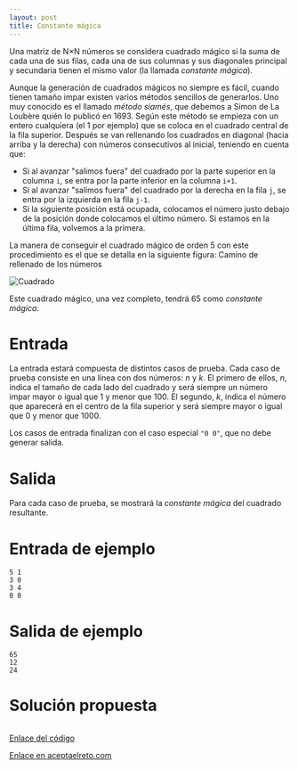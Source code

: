 ```yaml
---
layout: post
title: Constante mágica
---
```


Una matriz de N×N números se considera cuadrado mágico si la suma de cada una de sus filas, cada una de sus columnas y sus diagonales principal y secundaria tienen el mismo valor (la llamada _constante mágica_).

Aunque la generación de cuadrados mágicos no siempre es fácil, cuando tienen tamaño impar existen varios métodos sencillos de generarlos. Uno muy conocido es el llamado _método siamés_, que debemos a Simon de La Loubère quién lo publicó en 1693. Según este método se empieza con un entero cualquiera (el 1 por ejemplo) que se coloca en el cuadrado central de la fila superior. Después se van rellenando los cuadrados en diagonal (hacia arriba y la derecha) con números consecutivos al inicial, teniendo en cuenta que:

* Si al avanzar "salimos fuera" del cuadrado por la parte superior en la columna `i`, se entra por la parte inferior en la columna `i+1`.
* Si al avanzar "salimos fuera" del cuadrado por la derecha en la fila `j`, se entra por la izquierda en la fila `j-1`.
* Si la siguiente posición está ocupada, colocamos el número justo debajo de la posición donde colocamos el último número. Si estamos en la última fila, volvemos a la primera.

La manera de conseguir el cuadrado mágico de orden 5 con este procedimiento es el que se detalla en la siguiente figura:
Camino de rellenado de los números

![Cuadrado](https://www.aceptaelreto.com/pub/problems/v001/20/st/statements/Spanish/construccionCuadrado.svg)

Este cuadrado mágico, una vez completo, tendrá 65 como _constante mágica_.

# Entrada


La entrada estará compuesta de distintos casos de prueba. Cada caso de prueba consiste en una línea con dos números: _n_ y _k_. El primero de ellos, _n_, indica el tamaño de cada lado del cuadrado y será siempre un número impar mayor o igual que 1 y menor que 100. El segundo, _k_, indica el número que aparecerá en el centro de la fila superior y será siempre mayor o igual que 0 y menor que 1000.

Los casos de entrada finalizan con el caso especial `"0 0"`, que no debe generar salida.

# Salida

Para cada caso de prueba, se mostrará la _constante mágica_ del cuadrado resultante.

# Entrada de ejemplo

```
5 1
3 0
3 4
0 0
```

# Salida de ejemplo

```
65
12
24
```

# Solución propuesta

``` python

```

[Enlace del código](https://github.com/israelem/aceptaelreto/blob/master/codes/2018-08-27-constante.py)

[Enlace en aceptaelreto.com](https://www.aceptaelreto.com/problem/statement.php?id=120)
